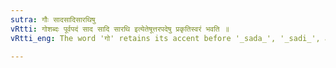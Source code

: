 ```yaml
---
sutra: गौः सादसादिसारथिषु
vRtti: गोशब्दः पूर्वपदं साद सादि सारथि इत्येतेषूत्तरपदेषु प्रकृतिस्वरं भवति ॥
vRtti_eng: The word 'गो' retains its accent before '_sada_', '_sadi_', and _sarathi_'.

---
```

